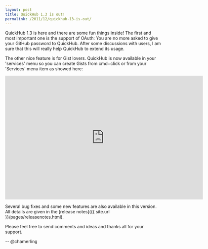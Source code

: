 ```yaml
---
layout: post
title: QuickHub 1.3 is out!
permalink: /2011/12/quickhub-13-is-out/
---
```


QuickHub 1.3 is here and there are some fun things inside! The first and most important one is the support of OAuth: You are no more asked to give your GitHub password to QuickHub. After some discussions with users, I am sure that this will really help QuickHub to extend its usage.

The other nice feature is for Gist lovers. QuickHub is now available in your 'services' menu so you can create Gists from cmd+click or from your 'Services' menu item as showed here:

<iframe src="http://player.vimeo.com/video/33522147?title=0&amp;byline=0&amp;portrait=0" width="640" height="400" frameborder="0" webkitAllowFullScreen mozallowfullscreen allowFullScreen></iframe>
 
Several bug fixes and some new features are also available in this version. All details are given in the [release notes]({{ site.url }}/pages/releasenotes.html).

Please feel free to send comments and ideas and thanks all for your support.

-- @chamerling
